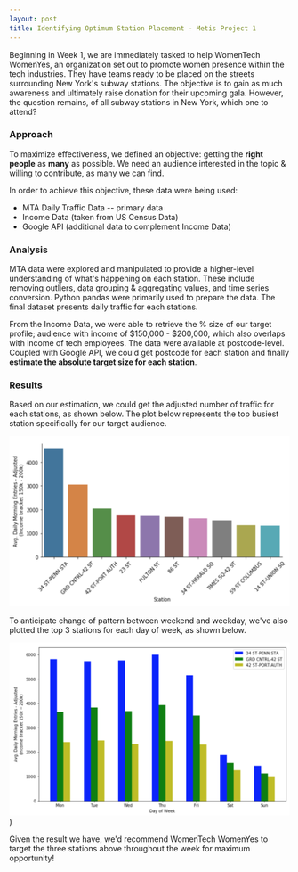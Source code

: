 ```yaml
---
layout: post
title: Identifying Optimum Station Placement - Metis Project 1
---
```


Beginning in Week 1, we are immediately tasked to help WomenTech WomenYes, an organization set out to promote women presence within the tech industries. They have teams ready to be placed on the streets surrounding New York's subway stations. The objective is to gain as much awareness and ultimately raise donation for their upcoming gala. However, the question remains, of all subway stations in New York, which one to attend?

### Approach
To maximize effectiveness, we defined an objective: getting the **right people** as **many** as possible. We need an audience interested in the topic & willing to contribute, as many we can find.  

In order to achieve this objective, these data were being used:
* MTA Daily Traffic Data -- primary data
* Income Data (taken from US Census Data)
* Google API (additional data to complement Income Data)

### Analysis
MTA data were explored and manipulated to provide a higher-level understanding of what's happening on each station. These include removing outliers, data grouping & aggregating values, and time series conversion. Python pandas were primarily used to prepare the data. The final dataset presents daily traffic for each stations.

From the Income Data, we were able to retrieve the % size of our target profile; audience with income of $150,000 - $200,000, which also overlaps with income of tech employees. The data were available at postcode-level. Coupled with Google API, we could get postcode for each station and finally **estimate the absolute target size for each station**.

### Results
Based on our estimation, we could get the adjusted number of traffic for each stations, as shown below. The plot below represents the top busiest station specifically for our target audience.

![Top 10 stations](https://raw.githubusercontent.com/ridhars/ridhars.github.io/master/public/top-10.png)

To anticipate change of pattern between weekend and weekday, we've also plotted the top 3 stations for each day of week, as shown below.

![Top 3 station by day](https://raw.githubusercontent.com/ridhars/ridhars.github.io/master/public/top-3-by-day.png))

Given the result we have, we'd recommend WomenTech WomenYes to target the three stations above throughout the week for maximum opportunity!
